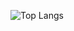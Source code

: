 ![Top Langs](https://github-readme-stats.vercel.app/api/top-langs/?username=joseslavkis&layout=compact) 
